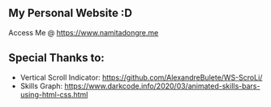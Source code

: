 ## My Personal Website :D
Access Me @ https://www.namitadongre.me

## Special Thanks to:
- Vertical Scroll Indicator: https://github.com/AlexandreBulete/WS-ScroLi/
- Skills Graph: https://www.darkcode.info/2020/03/animated-skills-bars-using-html-css.html
